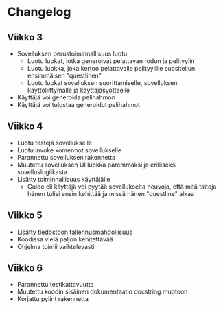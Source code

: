 # Changelog

## Viikko 3

- Sovelluksen perustoiminnallisuus luotu
  - Luotu luokat, jotka generoivat pelattavan rodun ja pelityylin
  - Luotu luokka, joka kertoo pelattavalle pelityylille suositellun ensimmäisen "questlinen"
  - Luotu luokat sovelluksen suorittamiselle, sovelluksen käyttöliittymälle ja käyttäjäsyötteelle
- Käyttäjä voi generoida pelihahmon
- Käyttäjä voi tulostaa generoidut pelihahmot

## Viikko 4

- Luotu testejä sovellukselle
- Luotu invoke komennot sovellukselle
- Parannettu sovelluksen rakennetta
- Muutettu sovelluksen UI luokka paremmaksi ja erilliseksi sovelluslogiikasta
- Lisätty toiminnallisuus käyttäjälle
  - Guide eli käyttäjä voi pyytää sovellukselta neuvoja, että mitä taitoja hänen tulisi ensin kehittää ja missä hänen "questline" alkaa

## Viikko 5
- Lisätty tiedostoon tallennusmahdollisuus
- Koodissa vielä paljon kehitettävää
- Ohjelma toimii vaihtelevasti

## Viikko 6
- Parannettu testikattavuutta
- Muutettu koodin sisäinen dokumentaatio docstring muotoon
- Korjattu pylint rakennetta
